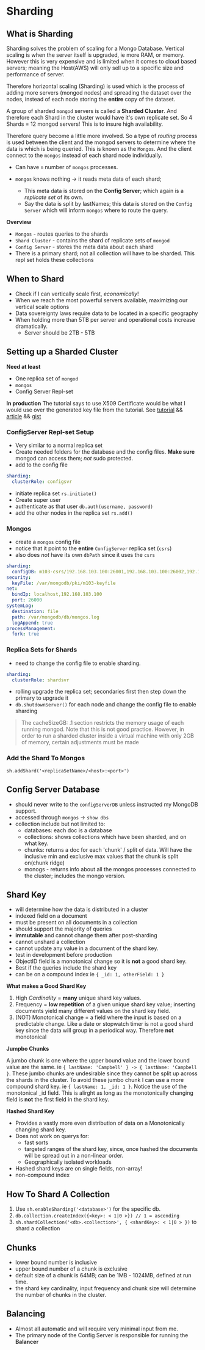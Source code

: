 # Sharding

## What is Sharding

Sharding solves the problem of scaling for a Mongo Database. Vertical scaling is when the server itself is upgraded, ie more RAM, or memory. However this is very expensive and is limited when it comes to cloud based servers; meaning the Host(AWS) will only sell up to a specific size and performance of server.

Therefore horizontal scaling (Sharding) is used which is the process of adding more servers (mongod nodes) and spreading the dataset over the nodes, instead of each node storing the **entire** copy of the dataset.

A group of sharded `mongod` servers is called a **Sharded Cluster**. And therefore each Shard in the cluster would have it's own replicate set. So 4 Shards = 12 mongod servers! This is to insure high availability.

Therefore query become a little more involved. So a type of _routing_ process is used between the client and the mongod servers to determine where the data is which is being queried. This is known as the `Mongos`. And the client connect to the `mongos` instead of each shard node individually.

- Can have `n` number of `mongos` processes.
- `mongos` knows nothing -> it reads meta data of each shard;

  - This meta data is stored on the **Config Server**; which again is a _replicate set_ of its own.
  - Say the data is split by lastNames; this data is stored on the `Config Server` which will inform `mongos` where to route the query.

**Overview**

- `Mongos` - routes queries to the shards
- `Shard Cluster` - contains the shard of replicate sets of `mongod`
- `Config Server` - stores the meta data about each shard
- There is a primary shard; not all collection will have to be sharded. This repl set holds these collections

## When to Shard

- Check if I can vertically scale first, _economically_!
- When we reach the most powerful servers available, maximizing our vertical scale options
- Data sovereignty laws require data to be located in a specific geography
- When holding more than 5TB per server and operational costs increase dramatically.
  - Server should be 2TB - 5TB

## Setting up a Sharded Cluster

**Need at least**

- One replica set of `mongod`
- `mongos`
- Config Server Repl-set

**In production** The tutorial says to use X509 Certificate would be what I would use over the generated key file from the tutorial. See [tutorial](https://hackernoon.com/create-a-mongodb-sharded-cluster-with-ssl-enabled-dace56bc7a17) && [article](https://medium.com/@rossbulat/deploy-a-3-node-mongodb-3-6-replica-set-with-x-509-authentication-self-signed-certificates-d539fda94db4) && [gist](https://gist.github.com/natac13/d12718a534bbc39428e8a974c740f323)

### ConfigServer Repl-set Setup

- Very similar to a normal replica set
- Create needed folders for the database and the config files. **Make sure** mongod can access them; _not_ sudo protected.
- add to the config file

```yaml
sharding:
  clusterRole: configsvr
```

- initiate replica set `rs.initiate()`
- Create super user
- authenticate as that user `db.auth(username, password)`
- add the other nodes in the replica set `rs.add()`

### Mongos

- create a `mongos` config file
- notice that it point to the **entire** `ConfigServer` replica set (`csrs`)
- also does _not_ have its own `dbPath` since it uses the `csrs`

```yaml
sharding:
  configDB: m103-csrs/192.168.103.100:26001,192.168.103.100:26002,192.168.103.100:26003
security:
  keyFile: /var/mongodb/pki/m103-keyfile
net:
  bindIp: localhost,192.168.103.100
  port: 26000
systemLog:
  destination: file
  path: /var/mongodb/db/mongos.log
  logAppend: true
processManagement:
  fork: true
```

### Replica Sets for Shards

- need to change the config file to enable sharding.

```yaml
sharding:
  clusterRole: shardsvr
```

- rolling upgrade the replica set; secondaries first then step down the primary to upgrade it
- `db.shutdownServer()` for each node and change the config file to enable sharding

> The cacheSizeGB: .1 section restricts the memory usage of each running mongod. Note that this is not good practice. However, in order to run a sharded cluster inside a virtual machine with only 2GB of memory, certain adjustments must be made

### Add the Shard To Mongos

```shell
sh.addShard('<replicaSetName>/<host>:<port>')
```

## Config Server Database

- should never write to the `configServerDB` unless instructed my MongoDB support.
- accessed through `mongos` -> `show dbs`
- collection include but not limited to:
  - databases: each doc is a database
  - collections: shows collections which have been sharded, and on what key.
  - chunks: returns a doc for each 'chunk' / split of data. Will have the inclusive min and exclusive max values that the chunk is split on(chunk ridge)
  - monogs - returns info about all the mongos processes connected to the cluster; includes the mongo version.

## Shard Key

- will determine how the data is distributed in a cluster
- indexed field on a document
- must be present on all documents in a collection
- should support the majority of queries
- **immutable** and cannot change them after post-sharding
- cannot unshard a collection
- cannot update any value in a document of the shard key.
- test in development before production
- ObjectID field is a monotonical change so it is **not** a good shard key.
- Best if the queries include the shard key
- can be on a compound index ie `{ _id: 1, otherField: 1 }`

**What makes a Good Shard Key**

1. High _Cardinality_ = **many** unique shard key values.
2. Frequency = **low repetition** of a given unique shard key value; inserting documents yield many different values on the shard key field.
3. (NOT) Monotonical change = a field where the input is based on a predictable change. Like a date or stopwatch timer is not a good shard key since the data will group in a periodical way. Therefore **not** monotonical

**Jumpbo Chunks**

A jumbo chunk is one where the upper bound value and the lower bound value are the same. ie `{ lastName: 'Campbell' } -> { lastName: 'Campbell }`. These jumbo chunks are undesirable since they cannot be split up across the shards in the cluster. To avoid these jumbo chunk I can use a more compound shard key. ie `{ lastName: 1, _id: 1 }`. Notice the use of the monotonical \_id field. This is alirght as long as the monotonically changing field is **not** the first field in the shard key.

**Hashed Shard Key**

- Provides a vastly more even distribution of data on a Monotonically changing shard key.
- Does not work on querys for:
  - fast sorts
  - targeted ranges of the shard key, since, once hashed the documents will be spread out in a non-linear order.
  - Geographically isolated workloads
- Hashed shard keys are on single fields, non-array!
- non-compound index

## How To Shard A Collection

1. Use `sh.enableSharding('<database>')` for the specific db.
2. `db.collection.createIndex({<key>: < 1|0 >}) // 1 = ascending`
3. `sh.shardCollection('<db>.<collection>', { <shardKey>: < 1|0 > })` to shard a collection

## Chunks

- lower bound number is inclusive
- upper bound number of a chunk is exclusive
- default size of a chunk is 64MB; can be 1MB - 1024MB, defined at run time.
- the shard key cardinality, input frequency and chunk size will determine the number of chunks in the cluster.

## Balancing

- Almost all automatic and will require very minimal input from me.
- The primary node of the Config Server is responsible for running the **Balancer**

